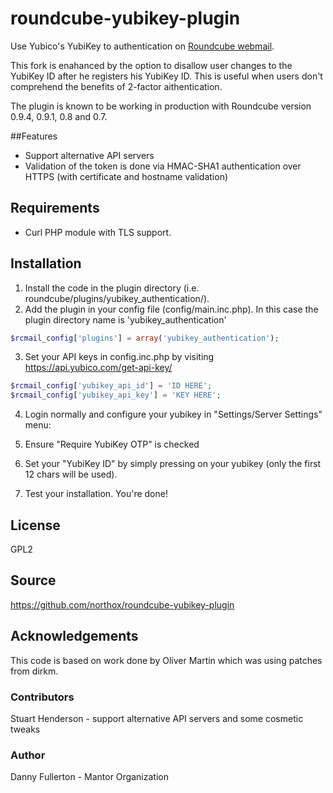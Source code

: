 # roundcube-yubikey-plugin
Use Yubico's YubiKey to authentication on [Roundcube webmail](http://roundcube.net/).

This fork is enahanced by the option to disallow user changes to the YubiKey ID
after he registers his YubiKey ID. This is useful when users don't comprehend the benefits
of 2-factor aithentication.

The plugin is known to be working in production with Roundcube version 0.9.4, 0.9.1, 0.8 and 0.7.

##Features
- Support alternative API servers
- Validation of the token is done via HMAC-SHA1 authentication over HTTPS (with certificate and hostname validation)

## Requirements
- Curl PHP module with TLS support.

## Installation
1. Install the code in the plugin directory (i.e. roundcube/plugins/yubikey_authentication/).
2. Add the plugin in your config file (config/main.inc.php). In this case the plugin directory name is 'yubikey_authentication'

```php
$rcmail_config['plugins'] = array('yubikey_authentication');
```

3. Set your API keys in config.inc.php by visiting https://api.yubico.com/get-api-key/

```php
$rcmail_config['yubikey_api_id'] = 'ID HERE'; 
$rcmail_config['yubikey_api_key'] = 'KEY HERE';
```

4. Login normally and configure your yubikey in "Settings/Server Settings" menu:
  1. Ensure "Require YubiKey OTP" is checked
  2. Set your "YubiKey ID" by simply pressing on your yubikey (only the first 12 chars will be used).

5. Test your installation. You're done!

## License
GPL2

## Source
https://github.com/northox/roundcube-yubikey-plugin

## Acknowledgements
This code is based on work done by Oliver Martin which was using patches from dirkm.

### Contributors
Stuart Henderson - support alternative API servers and some cosmetic tweaks

### Author
Danny Fullerton - Mantor Organization
